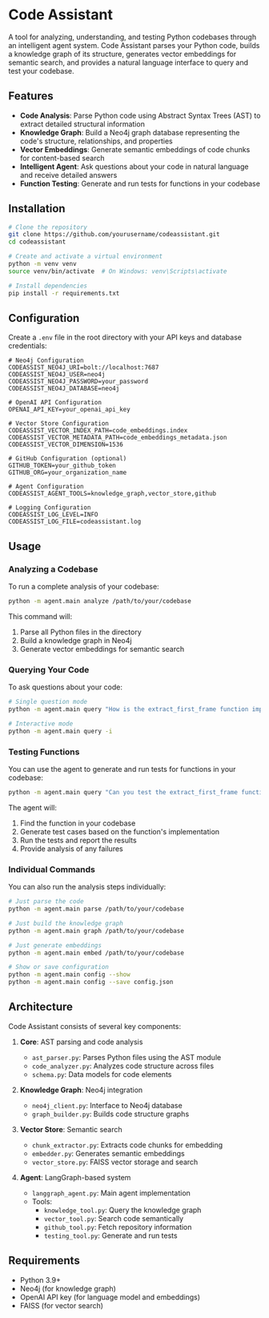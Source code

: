 # Code Assistant

A tool for analyzing, understanding, and testing Python codebases through an intelligent agent system. Code Assistant parses your Python code, builds a knowledge graph of its structure, generates vector embeddings for semantic search, and provides a natural language interface to query and test your codebase.

## Features

- **Code Analysis**: Parse Python code using Abstract Syntax Trees (AST) to extract detailed structural information
- **Knowledge Graph**: Build a Neo4j graph database representing the code's structure, relationships, and properties
- **Vector Embeddings**: Generate semantic embeddings of code chunks for content-based search
- **Intelligent Agent**: Ask questions about your code in natural language and receive detailed answers
- **Function Testing**: Generate and run tests for functions in your codebase

## Installation

```bash
# Clone the repository
git clone https://github.com/yourusername/codeassistant.git
cd codeassistant

# Create and activate a virtual environment
python -m venv venv
source venv/bin/activate  # On Windows: venv\Scripts\activate

# Install dependencies
pip install -r requirements.txt
```

## Configuration

Create a `.env` file in the root directory with your API keys and database credentials:

```
# Neo4j Configuration
CODEASSIST_NEO4J_URI=bolt://localhost:7687
CODEASSIST_NEO4J_USER=neo4j
CODEASSIST_NEO4J_PASSWORD=your_password
CODEASSIST_NEO4J_DATABASE=neo4j

# OpenAI API Configuration
OPENAI_API_KEY=your_openai_api_key

# Vector Store Configuration
CODEASSIST_VECTOR_INDEX_PATH=code_embeddings.index
CODEASSIST_VECTOR_METADATA_PATH=code_embeddings_metadata.json
CODEASSIST_VECTOR_DIMENSION=1536

# GitHub Configuration (optional)
GITHUB_TOKEN=your_github_token
GITHUB_ORG=your_organization_name

# Agent Configuration
CODEASSIST_AGENT_TOOLS=knowledge_graph,vector_store,github

# Logging Configuration
CODEASSIST_LOG_LEVEL=INFO
CODEASSIST_LOG_FILE=codeassistant.log
```

## Usage

### Analyzing a Codebase

To run a complete analysis of your codebase:

```bash
python -m agent.main analyze /path/to/your/codebase
```

This command will:
1. Parse all Python files in the directory
2. Build a knowledge graph in Neo4j
3. Generate vector embeddings for semantic search

### Querying Your Code

To ask questions about your code:

```bash
# Single question mode
python -m agent.main query "How is the extract_first_frame function implemented?"

# Interactive mode
python -m agent.main query -i
```

### Testing Functions

You can use the agent to generate and run tests for functions in your codebase:

```bash
python -m agent.main query "Can you test the extract_first_frame function?"
```

The agent will:
1. Find the function in your codebase
2. Generate test cases based on the function's implementation
3. Run the tests and report the results
4. Provide analysis of any failures

### Individual Commands

You can also run the analysis steps individually:

```bash
# Just parse the code
python -m agent.main parse /path/to/your/codebase

# Just build the knowledge graph
python -m agent.main graph /path/to/your/codebase

# Just generate embeddings
python -m agent.main embed /path/to/your/codebase

# Show or save configuration
python -m agent.main config --show
python -m agent.main config --save config.json
```

## Architecture

Code Assistant consists of several key components:

1. **Core**: AST parsing and code analysis
   - `ast_parser.py`: Parses Python files using the AST module
   - `code_analyzer.py`: Analyzes code structure across files
   - `schema.py`: Data models for code elements

2. **Knowledge Graph**: Neo4j integration
   - `neo4j_client.py`: Interface to Neo4j database
   - `graph_builder.py`: Builds code structure graphs

3. **Vector Store**: Semantic search
   - `chunk_extractor.py`: Extracts code chunks for embedding
   - `embedder.py`: Generates semantic embeddings
   - `vector_store.py`: FAISS vector storage and search

4. **Agent**: LangGraph-based system
   - `langgraph_agent.py`: Main agent implementation
   - Tools:
     - `knowledge_tool.py`: Query the knowledge graph
     - `vector_tool.py`: Search code semantically
     - `github_tool.py`: Fetch repository information
     - `testing_tool.py`: Generate and run tests

## Requirements

- Python 3.9+
- Neo4j (for knowledge graph)
- OpenAI API key (for language model and embeddings)
- FAISS (for vector search)


